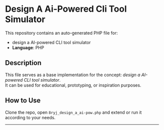 # Design A Ai-Powered Cli Tool Simulator

This repository contains an auto-generated PHP file for:

- design a AI-powered CLI tool simulator
- **Language**: PHP

## Description

This file serves as a base implementation for the concept: *design a AI-powered CLI tool simulator*.  
It can be used for educational, prototyping, or inspiration purposes.

## How to Use

Clone the repo, open `8ryj_design_a_ai-pow.php` and extend or run it according to your needs.

---


